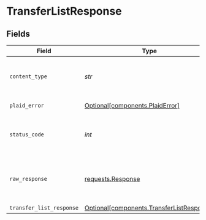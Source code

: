 # TransferListResponse


## Fields

| Field                                                                                        | Type                                                                                         | Required                                                                                     | Description                                                                                  |
| -------------------------------------------------------------------------------------------- | -------------------------------------------------------------------------------------------- | -------------------------------------------------------------------------------------------- | -------------------------------------------------------------------------------------------- |
| `content_type`                                                                               | *str*                                                                                        | :heavy_check_mark:                                                                           | HTTP response content type for this operation                                                |
| `plaid_error`                                                                                | [Optional[components.PlaidError]](../../models/components/plaiderror.md)                     | :heavy_minus_sign:                                                                           | Error response                                                                               |
| `status_code`                                                                                | *int*                                                                                        | :heavy_check_mark:                                                                           | HTTP response status code for this operation                                                 |
| `raw_response`                                                                               | [requests.Response](https://requests.readthedocs.io/en/latest/api/#requests.Response)        | :heavy_check_mark:                                                                           | Raw HTTP response; suitable for custom response parsing                                      |
| `transfer_list_response`                                                                     | [Optional[components.TransferListResponse]](../../models/components/transferlistresponse.md) | :heavy_minus_sign:                                                                           | OK                                                                                           |